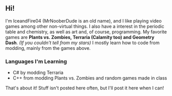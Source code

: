 ## Hi!
I'm IceandFire04 (MrNooberDude is an old name), and I like playing video games among other non-virtual things. I also have a interest in the periodic table and chemistry, as well as art and, of course, programming.
My favorite games are **Plants vs. Zombies, Terraria (Calamity too) and Geometry Dash**. _(If you couldn't tell from my stars)_
I mostly learn how to code from modding, mainly from the games above.

### Languages I'm Learning
- C# by modding Terraria
- C++ from modding Plants vs. Zombies and random games made in class

That's about it! Stuff isn't posted here often, but I'll post it here when I can!
